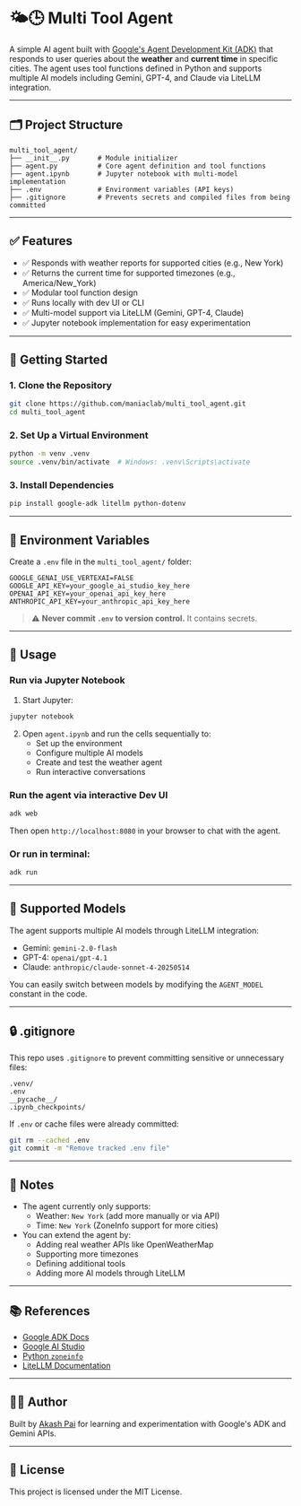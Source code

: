 # 🌤️🕒 Multi Tool Agent

A simple AI agent built with [Google's Agent Development Kit (ADK)](https://github.com/google/generative-ai-docs/tree/main/tools/agent-development-kit) that responds to user queries about the **weather** and **current time** in specific cities. The agent uses tool functions defined in Python and supports multiple AI models including Gemini, GPT-4, and Claude via LiteLLM integration.

---

## 🗂️ Project Structure

```
multi_tool_agent/
├── __init__.py       # Module initializer
├── agent.py          # Core agent definition and tool functions
├── agent.ipynb       # Jupyter notebook with multi-model implementation
├── .env              # Environment variables (API keys)
├── .gitignore        # Prevents secrets and compiled files from being committed
```

---

## ✅ Features

- ✅ Responds with weather reports for supported cities (e.g., New York)
- ✅ Returns the current time for supported timezones (e.g., America/New_York)
- ✅ Modular tool function design
- ✅ Runs locally with dev UI or CLI
- ✅ Multi-model support via LiteLLM (Gemini, GPT-4, Claude)
- ✅ Jupyter notebook implementation for easy experimentation

---

## 🚀 Getting Started

### 1. Clone the Repository

```bash
git clone https://github.com/maniaclab/multi_tool_agent.git
cd multi_tool_agent
```

### 2. Set Up a Virtual Environment

```bash
python -m venv .venv
source .venv/bin/activate  # Windows: .venv\Scripts\activate
```

### 3. Install Dependencies

```bash
pip install google-adk litellm python-dotenv
```

---

## 🔐 Environment Variables

Create a `.env` file in the `multi_tool_agent/` folder:

```
GOOGLE_GENAI_USE_VERTEXAI=FALSE
GOOGLE_API_KEY=your_google_ai_studio_key_here
OPENAI_API_KEY=your_openai_api_key_here
ANTHROPIC_API_KEY=your_anthropic_api_key_here
```

> ⚠️ **Never commit `.env` to version control.** It contains secrets.

---

## 🧠 Usage

### Run via Jupyter Notebook

1. Start Jupyter:
```bash
jupyter notebook
```

2. Open `agent.ipynb` and run the cells sequentially to:
   - Set up the environment
   - Configure multiple AI models
   - Create and test the weather agent
   - Run interactive conversations

### Run the agent via interactive Dev UI

```bash
adk web
```

Then open `http://localhost:8080` in your browser to chat with the agent.

### Or run in terminal:

```bash
adk run
```

---

## 🤖 Supported Models

The agent supports multiple AI models through LiteLLM integration:

- Gemini: `gemini-2.0-flash`
- GPT-4: `openai/gpt-4.1`
- Claude: `anthropic/claude-sonnet-4-20250514`

You can easily switch between models by modifying the `AGENT_MODEL` constant in the code.

---

## 🔒 .gitignore

This repo uses `.gitignore` to prevent committing sensitive or unnecessary files:

```
.venv/
.env
__pycache__/
.ipynb_checkpoints/
```

If `.env` or cache files were already committed:
```bash
git rm --cached .env
git commit -m "Remove tracked .env file"
```

---

## 📌 Notes

- The agent currently only supports:
  - Weather: `New York` (add more manually or via API)
  - Time: `New York` (ZoneInfo support for more cities)
- You can extend the agent by:
  - Adding real weather APIs like OpenWeatherMap
  - Supporting more timezones
  - Defining additional tools
  - Adding more AI models through LiteLLM

---

## 📚 References

- [Google ADK Docs](https://github.com/google/generative-ai-docs/tree/main/tools/agent-development-kit)
- [Google AI Studio](https://aistudio.google.com)
- [Python `zoneinfo`](https://docs.python.org/3/library/zoneinfo.html)
- [LiteLLM Documentation](https://docs.litellm.ai)

---

## 👨‍💻 Author

Built by [Akash Pai](https://github.com/Akash-N-Pai) for learning and experimentation with Google's ADK and Gemini APIs.

---

## 🪪 License

This project is licensed under the MIT License.
